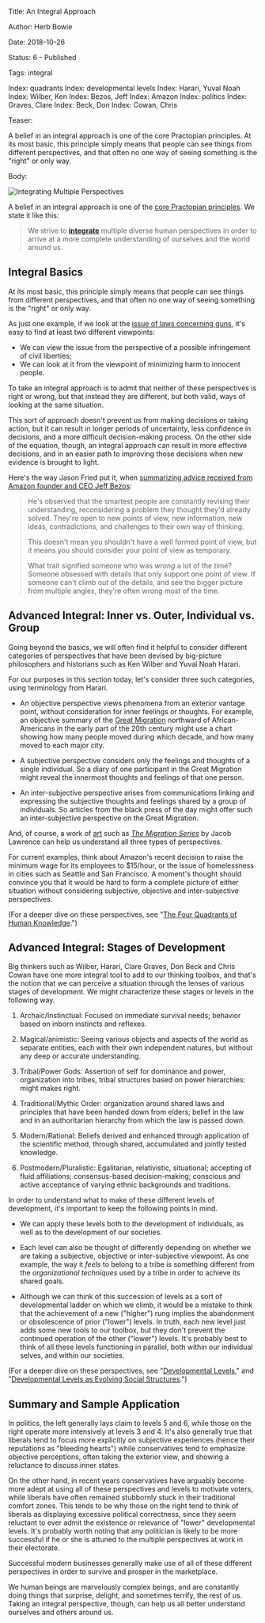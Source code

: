 Title: An Integral Approach

Author: Herb Bowie

Date:   2018-10-26

Status: 6 - Published

Tags:   integral

Index:  quadrants
Index:  developmental levels
Index:  Harari, Yuval Noah
Index:  Wilber, Ken
Index:  Bezos, Jeff
Index:  Amazon
Index:  politics
Index:  Graves, Clare
Index:  Beck, Don
Index:  Cowan, Chris

Teaser: 
 
A belief in an integral approach is one of the core Practopian principles. At its most basic, this principle simply means that people can see things from different perspectives, and that often no one way of seeing something is the "right" or only way.

Body:

<p><img src="../images/integral.jpg" alt="Integrating Multiple Perspectives" title="Integrating Multiple Perspectives" /></p>

A belief in an integral approach is one of the [core Practopian principles][principles]. We state it like this:

> We strive to **[integrate][integral]** multiple diverse human perspectives in order to arrive at a more complete understanding of ourselves and the world around us.

## Integral Basics

At its most basic, this principle simply means that people can see things from different perspectives, and that often no one way of seeing something is the "right" or only way.

As just one example, if we look at the [issue of laws concerning guns][guns], it's easy to find at least two different viewpoints:

* We can view the issue from the perspective of a possible infringement of civil liberties;
* We can look at it from the viewpoint of minimizing harm to innocent people. 

To take an integral approach is to admit that neither of these perspectives is right or wrong, but that instead they are different, but both valid, ways of looking at the same situation. 

This sort of approach doesn't prevent us from making decisions or taking action, but it can result in longer periods of uncertainty, less confidence in decisions, and a more difficult decision-making process. On the other side of the equation, though, an integral approach can result in more effective decisions, and in an easier path to improving those decisions when new evidence is brought to light. 

Here's the way Jason Fried put it, when [summarizing advice received from Amazon founder and CEO Jeff Bezos][bezos]:

> He's observed that the smartest people are constantly revising their understanding, reconsidering a problem they thought they'd already solved. They're open to new points of view, new information, new ideas, contradictions, and challenges to their own way of thinking. 
> 
> This doesn't mean you shouldn't have a well formed point of view, but it means you should consider your point of view as temporary. 
> 
> What trait signified someone who was *wrong* a lot of the time? Someone obsessed with details that only support one point of view. If someone can't climb out of the details, and see the bigger picture from multiple angles, they're often wrong most of the time.

## Advanced Integral: Inner vs. Outer, Individual vs. Group

Going beyond the basics, we will often find it helpful to consider different categories of perspectives that have been devised by big-picture philosophers and historians such as Ken Wilber and Yuval Noah Harari. 

For our purposes in this section today, let's consider three such categories, using terminology from Harari. 

* An objective perspective views phenomena from an exterior vantage point, without consideration for inner feelings or thoughts. For example, an objective summary of the [Great Migration][gm] northward of African-Americans in the early part of the 20th century might use a chart showing how many people moved during which decade, and how many moved to each major city. 

* A subjective perspective considers only the feelings and thoughts of a single individual. So a diary of one participant in the Great Migration might reveal the innermost thoughts and feelings of that one person. 

* An inter-subjective perspective arises from communications linking and expressing the subjective thoughts and feelings shared by a group of individuals. So articles from the black press of the day might offer such an inter-subjective perspective on the Great Migration. 

And, of course, a work of [art][] such as *[The Migration Series][migr]* by Jacob Lawrence can help us understand all three types of perspectives. 

For current examples, think about Amazon's recent decision to raise the minimum wage for its employees to $15/hour, or the issue of homelessness in cities such as Seattle and San Francisco. A moment's thought should convince you that it would be hard to form a complete picture of either situation without considering subjective, objective and inter-subjective perspectives. 

(For a deeper dive on these perspectives, see "[The Four Quadrants of Human Knowledge][4q].")

## Advanced Integral: Stages of Development

Big thinkers such as Wilber, Harari, Clare Graves, Don Beck and Chris Cowan have one more integral tool to add to our thinking toolbox, and that's the notion that we can perceive a situation through the lenses of various stages of development. We might characterize these stages or levels in the following way.

1. Archaic/Instinctual: Focused on immediate survival needs; behavior based on inborn instincts and reflexes.

2. Magical/animistic: Seeing various objects and aspects of the world as separate entities, each with their own independent natures, but without any deep or accurate understanding. 

3. Tribal/Power Gods: Assertion of self for dominance and power, organization into tribes, tribal structures based on power hierarchies: might makes right. 

4. Traditional/Mythic Order: organization around shared laws and principles that have been handed down from elders; belief in the law and in an authoritarian hierarchy from which the law is passed down. 

5. Modern/Rational: Beliefs derived and enhanced through application of the scientific method, through shared, accumulated and jointly tested knowledge. 

6. Postmodern/Pluralistic: Egalitarian, relativistic, situational; accepting of fluid affiliations; consensus-based decision-making; conscious and active acceptance of varying ethnic backgrounds and traditions. 

In order to understand what to make of these different levels of development, it's important to keep the following points in mind. 

* We can apply these levels both to the development of individuals, as well as to the development of our societies. 

* Each level can also be thought of differently depending on whether we are taking a subjective, objective or inter-subjective viewpoint. As one example, the way it *feels* to belong to a tribe is something different from the *organizational techniques* used by a tribe in order to achieve its shared goals. 

* Although we can think of this succession of levels as a sort of developmental ladder on which we climb, it would be a mistake to think that the achievement of a new ("higher") rung implies the abandonment or obsolescence of prior ("lower") levels. In truth, each new level just adds some new tools to our toolbox, but they don't prevent the continued operation of the other ("lower") levels. It's probably best to think of all these levels functioning in parallel, both within our individual selves, and within our societies. 

(For a deeper dive on these perspectives, see "[Developmental Levels][dl]," and "[Developmental Levels as Evolving Social Structures][ss].")

## Summary and Sample Application

In politics, the left generally lays claim to levels 5 and 6, while those on the right operate more intensively at levels 3 and 4. It's also generally true that liberals tend to focus more explicitly on subjective experiences (hence their reputations as "bleeding hearts") while conservatives tend to emphasize objective perceptions, often taking the exterior view, and showing a reluctance to discuss inner states. 

On the other hand, in recent years conservatives have arguably become more adept at using all of these perspectives and levels to motivate voters, while liberals have often remained stubbornly stuck in their traditional comfort zones. This tends to be why those on the right tend to think of liberals as displaying excessive political correctness, since they seem reluctant to ever admit the existence or relevance of "lower" developmental levels.  It's probably worth noting that any politician is likely to be more successful if he or she is attuned to the multiple perspectives at work in their electorate. 

Successful modern businesses generally make use of all of these different perspectives in order to survive and prosper in the marketplace. 

We human beings are marvelously complex beings, and are constantly doing things that surprise, delight, and sometimes terrify, the rest of us. Taking an integral perspective, though, can help us all better understand ourselves and others around us. 

[4q]: https://www.Practopian.org/blog/hbowie/the-four-quadrants-of-human-knowledge.html

[art]: https://www.Practopian.org/tags/art.html

[bezos]: https://m.signalvnoise.com/some-advice-from-jeff-bezos-28b3c2938968#.5mg9cq83q

[dl]: https://www.Practopian.org/blog/hbowie/developmental-levels.html

[gm]: https://en.wikipedia.org/wiki/Great_Migration_(African_American)

[guns]: https://www.Practopian.org/blog/hbowie/a-practopian-approach-to-gun-issues-in-the-us.html

[integral]:     ../tags/integral.html

[migr]: https://lawrencemigration.phillipscollection.org/the-migration-series/panels/29/the-labor-agent-recruited-unsuspecting-laborers-as-strike-breakers-for-northern-industries

[principles]: https://www.Practopian.org/core/principles.html

[ss]: https://www.Practopian.org/blog/hbowie/developmental-levels-as-evolving-social-structures.html

